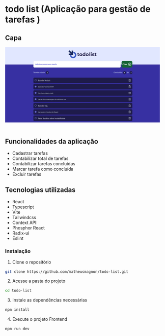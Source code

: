 # todo list (Aplicação para gestão de tarefas )

## Capa

<img src="./src/assets/Capa.JPG" /> <br/> <br/>

## Funcionalidades da aplicação

- Cadastrar tarefas
- Contabilizar total de tarefas
- Contabilizar tarefas concluídas
- Marcar tarefa como concluída
- Excluir tarefas

## Tecnologias utilizadas

- React
- Typescript
- Vite
- Tailwindcss
- Context API
- Phosphor React
- Radix-ui
- Eslint

### Instalação

1. Clone o repositório

```bash
git clone https://github.com/matheusmagnon/todo-list.git
```

2. Acesse a pasta do projeto

```bash
cd todo-list
```

3. Instale as dependências necessárias

```bash
npm install
```

4. Execute o projeto Frontend

```bash
npm run dev
```
